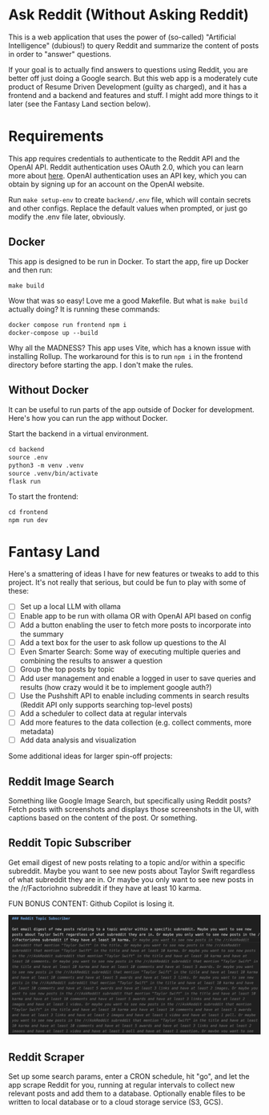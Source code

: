 # Ask Reddit (Without Asking Reddit)

This is a web application that uses the power of (so-called) "Artificial Intelligence" (dubious!) to query Reddit and summarize the content of posts in order to "answer" questions.

If your goal is to actually find answers to questions using Reddit, you are better off just doing a Google search. But this web app is a moderately cute product of Resume Driven Development (guilty as charged), and it has a frontend and a backend and features and stuff. I might add more things to it later (see the Fantasy Land section below).

# Requirements

This app requires credentials to authenticate to the Reddit API and the OpenAI API. Reddit authentication uses OAuth 2.0, which you can learn more about [here](https://github.com/reddit-archive/reddit/wiki/OAuth2). OpenAI authentication uses an API key, which you can obtain by signing up for an account on the OpenAI website.

Run `make setup-env` to create `backend/.env` file, which will contain secrets and other configs. Replace the default values when prompted, or just go modify the .env file later, obviously.


## Docker

This app is designed to be run in Docker. To start the app, fire up Docker and then run:

```shell
make build
```

Wow that was so easy! Love me a good Makefile. But what is `make build` actually doing? It is running these commands:
  
```shell
docker compose run frontend npm i
docker-compose up --build
```

Why all the MADNESS? This app uses Vite, which has a known issue with installing Rollup. The workaround for this is to run `npm i` in the frontend directory before starting the app. I don't make the rules.


## Without Docker

It can be useful to run parts of the app outside of Docker for development. Here's how you can run the app without Docker.

Start the backend in a virtual environment.

```shell
cd backend
source .env
python3 -m venv .venv
source .venv/bin/activate
flask run
```

To start the frontend:

```shell
cd frontend
npm run dev
```

# Fantasy Land 

Here's a smattering of ideas I have for new features or tweaks to add to this project. It's not really that serious, but could be fun to play with some of these:

- [ ] Set up a local LLM with ollama
- [ ] Enable app to be run with ollama OR with OpenAI API based on config
- [ ] Add a button enabling the user to fetch more posts to incorporate into the summary
- [ ] Add a text box for the user to ask follow up questions to the AI
- [ ] Even Smarter Search: Some way of executing multiple queries and combining the results to answer a question
- [ ] Group the top posts by topic
- [ ] Add user management and enable a logged in user to save queries and results (how crazy would it be to implement google auth?)
- [ ] Use the Pushshift API to enable including comments in search results (Reddit API only supports searching top-level posts)
- [ ] Add a scheduler to collect data at regular intervals
- [ ] Add more features to the data collection (e.g. collect comments, more metadata)
- [ ] Add data analysis and visualization

Some additional ideas for larger spin-off projects:

## Reddit Image Search

Something like Google Image Search, but specifically using Reddit posts? Fetch posts with screenshots and displays those screenshots in the UI, with captions based on the content of the post. Or something.

## Reddit Topic Subscriber

Get email digest of new posts relating to a topic and/or within a specific subreddit. Maybe you want to see new posts about Taylor Swift regardless of what subreddit they are in. Or maybe you only want to see new posts in the /r/Factoriohno subreddit if they have at least 10 karma.

FUN BONUS CONTENT: Github Copilot is losing it.

![alt text](image.png)

## Reddit Scraper

Set up some search params, enter a CRON schedule, hit "go", and let the app scrape Reddit for you, running at regular intervals to collect new relevant posts and add them to a database. Optionally enable files to be written to local database or to a cloud storage service (S3, GCS).